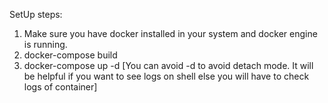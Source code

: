 SetUp steps:

1. Make sure you have docker installed in your system and docker engine is running.
2. docker-compose build
3. docker-compose up -d [You can avoid -d to avoid detach mode. It will be helpful if you want to see logs on shell else you will have to check logs of container]
